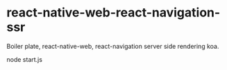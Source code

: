 # react-native-web-react-navigation-ssr
Boiler plate, react-native-web, react-navigation server side rendering koa.

node start.js
